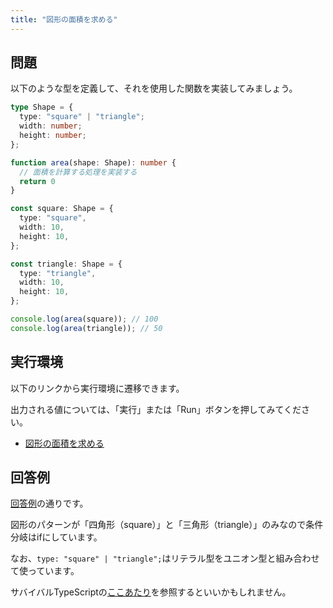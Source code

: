 ```yaml
---
title: "図形の面積を求める"
---
```


## 問題

以下のような型を定義して、それを使用した関数を実装してみましょう。

```typescript
type Shape = {
  type: "square" | "triangle";
  width: number;
  height: number;
};

function area(shape: Shape): number {
  // 面積を計算する処理を実装する
  return 0
}

const square: Shape = {
  type: "square",
  width: 10,
  height: 10,
};

const triangle: Shape = {
  type: "triangle",
  width: 10,
  height: 10,
};

console.log(area(square)); // 100
console.log(area(triangle)); // 50
```

## 実行環境

以下のリンクから実行環境に遷移できます。

出力される値については、「実行」または「Run」ボタンを押してみてください。

* [図形の面積を求める](https://www.typescriptlang.org/ja/play?#code/C4TwDgpgBAygFgQ0lAvFA3gKClUkBcUARAM4COArggE4RFQA+xw1AlggHYDmANnQNzYoAd1YATYHEIcKAWwBGEaoJxwIrLnGDS5i5ZgC+gzADMKHAMbBWAew5QaEBAAoSiArHcQAlDoVKMIQB6IKhAI3TAWS9AJIZACCjAdO9ATQZAaIZAM8VAMBcowHztQFGI5KFaYApqewAGQ0xMCzsSYChyKlpCeCRoNCwcPAhCUkpHIgAaIVEJKSgARhLB1XVNbXHJw2MqjhrcNk5eLs8W1ECO8C2iFnZuPgGh8UlCCamoNQ0ta4WjCuWSGz4AOh4bLmdHFz1Rzebz8KAheZlN4fCDfX7-WguY4bPggsEQgCsZSAA)

## 回答例

[回答例](https://www.typescriptlang.org/ja/play?#code/C4TwDgpgBAygFgQ0lAvFA3gKClUkBcUARAM4COArggE4RFQA+xw1AlggHYDmANnQNzYoAd1YATYHEIcKAWwBGEaoJxwIrLnGDS5i5ZgC+gzADMKHAMbBWAew5QaEBAAoSiArHcQAlDoVKMIVYTKFcvADo8aBQY4nIqWiJvQJwcWmAKans3JAhwtQ0tKAAqKBzIcNEJOBUoAygIHhJoLFSodMz7MNz89U1gErKIqslkgHooACZag0NMTAs7EgH4x0J4XNQU3HAIQlJKRyIAGiERqSgARgAGU9U+rUIb06N5xY5l3DZOXj3PTbQrR2HiILHY3D4JzO4kkT1uQgK-ThL2M7xINj44R4Ni4zkcLlWtG83n4UDGExu1wWSwxeWxuPxzjBPz4xNJ5KgAFYqUA)の通りです。

図形のパターンが「四角形（square）」と「三角形（triangle）」のみなので条件分岐はifにしています。

なお、`type: "square" | "triangle";`はリテラル型をユニオン型と組み合わせて使っています。

サバイバルTypeScriptの[ここあたり](https://typescriptbook.jp/reference/values-types-variables/literal-types#%E3%83%AA%E3%83%86%E3%83%A9%E3%83%AB%E5%9E%8B%E3%81%AE%E7%94%A8%E9%80%94)を参照するといいかもしれません。
